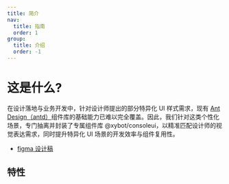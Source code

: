 ```yaml
---
title: 简介
nav:
  title: 指南
  order: 1
group:
  title: 介绍
  order: -1
---
```


# 这是什么?

在设计落地与业务开发中，针对设计师提出的部分特异化 UI 样式需求，现有 [Ant Design（antd）](https://ant-design.antgroup.com/index-cn)组件库的基础能力已难以完全覆盖。因此，我们针对这类个性化场景，专门抽离并封装了专属组件库 @xybot/consoleui，以精准匹配设计师的视觉表达需求，同时提升特异化 UI 场景的开发效率与组件复用性。

* [figma 设计稿](https://www.figma.com/design/krDLmYQcKVgL8ICib2dWt7/%E5%BD%B1%E5%88%80-OS25?node-id=40004084-90971&p=f&m=dev)

## 特性

<Features></Features>
